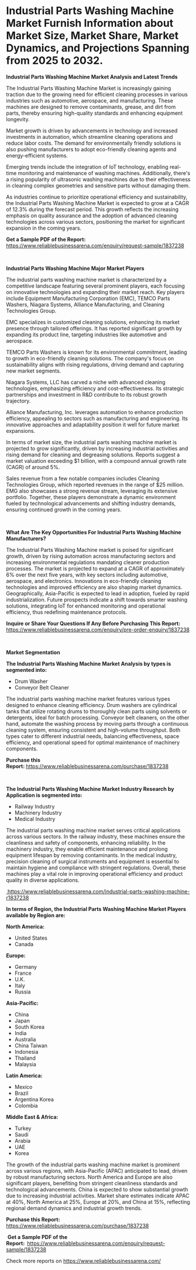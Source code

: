 <p><h1>Industrial Parts Washing Machine Market Furnish Information about Market Size, Market Share, Market Dynamics, and Projections Spanning from 2025 to 2032.</h1></p><p><strong>Industrial Parts Washing Machine Market Analysis and Latest Trends</strong></p>
<p><p>The Industrial Parts Washing Machine Market is increasingly gaining traction due to the growing need for efficient cleaning processes in various industries such as automotive, aerospace, and manufacturing. These machines are designed to remove contaminants, grease, and dirt from parts, thereby ensuring high-quality standards and enhancing equipment longevity.</p><p>Market growth is driven by advancements in technology and increased investments in automation, which streamline cleaning operations and reduce labor costs. The demand for environmentally friendly solutions is also pushing manufacturers to adopt eco-friendly cleaning agents and energy-efficient systems. </p><p>Emerging trends include the integration of IoT technology, enabling real-time monitoring and maintenance of washing machines. Additionally, there's a rising popularity of ultrasonic washing machines due to their effectiveness in cleaning complex geometries and sensitive parts without damaging them.</p><p>As industries continue to prioritize operational efficiency and sustainability, the Industrial Parts Washing Machine Market is expected to grow at a CAGR of 12.3% during the forecast period. This growth reflects the increasing emphasis on quality assurance and the adoption of advanced cleaning technologies across various sectors, positioning the market for significant expansion in the coming years.</p></p>
<p><strong>Get a Sample PDF of the Report:&nbsp;</strong> <a href="https://www.reliablebusinessarena.com/enquiry/request-sample/1837238?utm_campaign=2581&utm_medium=2&utm_source=Github&utm_content=ia&utm_term=22022025&utm_id=industrial-parts-washing-machine">https://www.reliablebusinessarena.com/enquiry/request-sample/1837238</a></p>
<p>&nbsp;</p>
<p><strong>Industrial Parts Washing Machine Major Market Players</strong></p>
<p><p>The industrial parts washing machine market is characterized by a competitive landscape featuring several prominent players, each focusing on innovative technologies and expanding their market reach. Key players include Equipment Manufacturing Corporation (EMC), TEMCO Parts Washers, Niagara Systems, Alliance Manufacturing, and Cleaning Technologies Group. </p><p>EMC specializes in customized cleaning solutions, enhancing its market presence through tailored offerings. It has reported significant growth by expanding its product line, targeting industries like automotive and aerospace. </p><p>TEMCO Parts Washers is known for its environmental commitment, leading to growth in eco-friendly cleaning solutions. The company's focus on sustainability aligns with rising regulations, driving demand and capturing new market segments.</p><p>Niagara Systems, LLC has carved a niche with advanced cleaning technologies, emphasizing efficiency and cost-effectiveness. Its strategic partnerships and investment in R&D contribute to its robust growth trajectory.</p><p>Alliance Manufacturing, Inc. leverages automation to enhance production efficiency, appealing to sectors such as manufacturing and engineering. Its innovative approaches and adaptability position it well for future market expansions.</p><p>In terms of market size, the industrial parts washing machine market is projected to grow significantly, driven by increasing industrial activities and rising demand for cleaning and degreasing solutions. Reports suggest a market valuation exceeding $1 billion, with a compound annual growth rate (CAGR) of around 5%.</p><p>Sales revenue from a few notable companies includes Cleaning Technologies Group, which reported revenues in the range of $25 million. EMG also showcases a strong revenue stream, leveraging its extensive portfolio. Together, these players demonstrate a dynamic environment fueled by technological advancements and shifting industry demands, ensuring continued growth in the coming years.</p></p>
<p>&nbsp;</p>
<p><strong>What Are The Key Opportunities For Industrial Parts Washing Machine Manufacturers?</strong></p>
<p><p>The Industrial Parts Washing Machine market is poised for significant growth, driven by rising automation across manufacturing sectors and increasing environmental regulations mandating cleaner production processes. The market is projected to expand at a CAGR of approximately 6% over the next five years, with key sectors including automotive, aerospace, and electronics. Innovations in eco-friendly cleaning technologies and improved efficiency are also shaping market dynamics. Geographically, Asia-Pacific is expected to lead in adoption, fueled by rapid industrialization. Future prospects indicate a shift towards smarter washing solutions, integrating IoT for enhanced monitoring and operational efficiency, thus redefining maintenance protocols.</p></p>
<p><strong>Inquire or Share Your Questions If Any Before Purchasing This Report:</strong> <a href="https://www.reliablebusinessarena.com/enquiry/pre-order-enquiry/1837238?utm_campaign=2581&utm_medium=2&utm_source=Github&utm_content=ia&utm_term=22022025&utm_id=industrial-parts-washing-machine">https://www.reliablebusinessarena.com/enquiry/pre-order-enquiry/1837238</a></p>
<p>&nbsp;</p>
<p><strong>Market Segmentation</strong></p>
<p><strong>The Industrial Parts Washing Machine Market Analysis by types is segmented into:</strong></p>
<p><ul><li>Drum Washer</li><li>Conveyor Belt Cleaner</li></ul></p>
<p><p>The industrial parts washing machine market features various types designed to enhance cleaning efficiency. Drum washers are cylindrical tanks that utilize rotating drums to thoroughly clean parts using solvents or detergents, ideal for batch processing. Conveyor belt cleaners, on the other hand, automate the washing process by moving parts through a continuous cleaning system, ensuring consistent and high-volume throughput. Both types cater to different industrial needs, balancing effectiveness, space efficiency, and operational speed for optimal maintenance of machinery components.</p></p>
<p><strong>Purchase this Report:&nbsp;</strong><a href="https://www.reliablebusinessarena.com/purchase/1837238?utm_campaign=2581&utm_medium=2&utm_source=Github&utm_content=ia&utm_term=22022025&utm_id=industrial-parts-washing-machine">https://www.reliablebusinessarena.com/purchase/1837238</a></p>
<p>&nbsp;</p>
<p><strong>The Industrial Parts Washing Machine Market Industry Research by Application is segmented into:</strong></p>
<p><ul><li>Railway Industry</li><li>Machinery Industry</li><li>Medical Industry</li></ul></p>
<p><p>The industrial parts washing machine market serves critical applications across various sectors. In the railway industry, these machines ensure the cleanliness and safety of components, enhancing reliability. In the machinery industry, they enable efficient maintenance and prolong equipment lifespan by removing contaminants. In the medical industry, precision cleaning of surgical instruments and equipment is essential to maintain hygiene and compliance with stringent regulations. Overall, these machines play a vital role in improving operational efficiency and product quality in diverse applications.</p></p>
<p><a href="https://www.reliablebusinessarena.com/industrial-parts-washing-machine-r1837238?utm_campaign=2581&utm_medium=2&utm_source=Github&utm_content=ia&utm_term=22022025&utm_id=industrial-parts-washing-machine">&nbsp;https://www.reliablebusinessarena.com/industrial-parts-washing-machine-r1837238</a></p>
<p><strong>In terms of Region, the Industrial Parts Washing Machine Market Players available by Region are:</strong></p>
<p>
    <p> <strong> North America: </strong>
        <ul>
            <li>United States</li>
            <li>Canada</li>
        </ul>
        </p> 
    <p> <strong> Europe: </strong>
        <ul>
            <li>Germany</li>
            <li>France</li>
            <li>U.K.</li>
            <li>Italy</li>
            <li>Russia</li>
        </ul>
        </p> 
    <p> <strong> Asia-Pacific: </strong>
        <ul>
            <li>China</li>
            <li>Japan</li>
            <li>South Korea</li>
            <li>India</li>
            <li>Australia</li>
            <li>China Taiwan</li>
            <li>Indonesia</li>
            <li>Thailand</li>
            <li>Malaysia</li>
        </ul>
        </p> 
    <p> <strong> Latin America: </strong>
        <ul>
            <li>Mexico</li>
            <li>Brazil</li>
            <li>Argentina Korea</li>
            <li>Colombia</li>
        </ul>
        </p> 
    <p> <strong> Middle East & Africa: </strong>
        <ul>
            <li>Turkey</li>
            <li>Saudi</li>
            <li>Arabia</li>
            <li>UAE</li>
            <li>Korea</li>
        </ul>
    </p>
    </p>
<p><p>The growth of the industrial parts washing machine market is prominent across various regions, with Asia-Pacific (APAC) anticipated to lead, driven by robust manufacturing sectors. North America and Europe are also significant players, benefiting from stringent cleanliness standards and technological advancements. China is expected to show substantial growth due to increasing industrial activities. Market share estimates indicate APAC at 40%, North America at 25%, Europe at 20%, and China at 15%, reflecting regional demand dynamics and industrial growth trends.</p></p>
<p><strong>Purchase this Report: </strong><a href="https://www.reliablebusinessarena.com/purchase/1837238?utm_campaign=2581&utm_medium=2&utm_source=Github&utm_content=ia&utm_term=22022025&utm_id=industrial-parts-washing-machine">https://www.reliablebusinessarena.com/purchase/1837238</a></p>
<p>&nbsp;<strong>Get a Sample PDF of the Report:&nbsp;&nbsp;</strong><a href="https://www.reliablebusinessarena.com/enquiry/request-sample/1837238?utm_campaign=2581&utm_medium=2&utm_source=Github&utm_content=ia&utm_term=22022025&utm_id=industrial-parts-washing-machine">https://www.reliablebusinessarena.com/enquiry/request-sample/1837238</a></p>
<p><strong></strong></p>
<p>Check more reports on <a href="https://www.reliablebusinessarena.com/?utm_campaign=2581&utm_medium=2&utm_source=Github&utm_content=ia&utm_term=22022025&utm_id=industrial-parts-washing-machine">https://www.reliablebusinessarena.com/</a></p>
